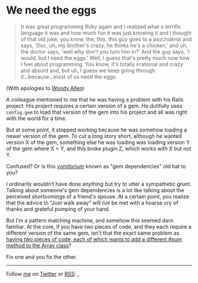 We need the eggs
===

> It was great programming Ruby again and I realized what a terrific language it was and how much fun it was just knowing it and I thought of that old joke, you know, the, this, this guy goes to a psychiatrist and says, 'Doc, uh, my brother's crazy, he thinks he's a chicken,' and uh, the doctor says, 'well why don't you turn him in?' And the guy says, 'I would, but I need the eggs.' Well, I guess that's pretty much now how I feel about programming. You know, it's totally irrational and crazy and absurd and, but uh, I guess we keep going through it...because...most of us need the eggs.

(With apologies to [Woody Allen](http://www.youtube.com/watch?v=W-M3Q2zhGd4 "YouTube - Annie Hall ending"))

A colleague mentioned to me that he was having a problem with his Rails project. His project requires a certain version of a gem. He dutifully uses `config.gem` to load that version of the gem into his project and all was right with the world for a time.

But at some point, it stopped working because he was somehow loading a newer version of the gem. To cut a long story short, although he wanted version X of the gem, something else he was loading was loading version Y of the gem where X < Y, and this broke plugin Z, which works with X but not Y.

Confused? Or is this [vomitorium](http://www.straightdope.com/columns/read/2421/were-there-really-vomitoriums-in-ancient-rome) known as "gem dependencies" old hat to you?

I ordinarily wouldn't have done anything but try to utter a sympathetic grunt. Talking about someone's gem dependencies is a lot like talking about the perceived shortcomings of a friend's spouse. At a certain point, you realize that the advice to "Just walk away" will *not* be met with a hoarse cry of thanks and grateful pumping of your hand.

But I'm a pattern matching machine, and somehow this seemed darn familiar. At the core, if you have two pieces of code, and they each require a different version of the same gem, isn't that the exact same problem as [having two pieces of code, each of which wants to add a different #sum method to the Array class](http://github.com/raganwald/homoiconic/blob/master/2009-04-08/sick.md#readme "Sick of this Shit")?

Fix one and you fix the other.

---
	
Follow [me](http://reginald.braythwayt.com) on [Twitter](http://twitter.com/raganwald) or [RSS](http://feeds.feedburner.com/raganwald "raganwald's rss feed"): <a href="http://feeds.feedburner.com/raganwald">.